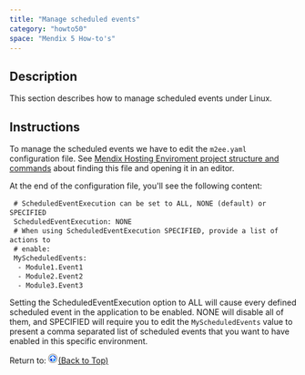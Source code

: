 ```yaml
---
title: "Manage scheduled events"
category: "howto50"
space: "Mendix 5 How-to's"
---
```

## Description

This section describes how to manage scheduled events under Linux.

## Instructions

To manage the scheduled events we have to edit the `m2ee.yaml` configuration file. See [Mendix Hosting Enviroment project structure and commands](Mendix+Hosting+Enviroment+project+structure+and+commands) about finding this file and opening it in an editor.

At the end of the configuration file, you'll see the following content:

```
 # ScheduledEventExecution can be set to ALL, NONE (default) or SPECIFIED
 ScheduledEventExecution: NONE
 # When using ScheduledEventExecution SPECIFIED, provide a list of actions to
 # enable:
 MyScheduledEvents:
  - Module1.Event1
  - Module2.Event2
  - Module3.Event3

```

Setting the ScheduledEventExecution option to ALL will cause every defined scheduled event in the application to be enabled. NONE will disable all of them, and SPECIFIED will require you to edit the `MyScheduledEvents` value to present a comma separated list of scheduled events that you want to have enabled in this specific environment.

Return to:
[![](attachments/819203/917564.png)](Manage+scheduled+events)[(Back to Top)](Manage+scheduled+events)